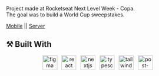 Project made at Rocketseat Next Level Week - Copa.<br/>
The goal was to build a World Cup sweepstakes.

<a href="https://github.com/VitorHUMoreira/bolao-mobile" target="_blank">Mobile</a> || <a href="https://github.com/VitorHUMoreira/bolao-server" target="_blank">Server</a>


## ⚒️ Built With
<p align="center">
    <img height="40" src="https://cdn.worldvectorlogo.com/logos/figma-1.svg" alt="figma"> &nbsp
    <img height="40" src="https://cdn.worldvectorlogo.com/logos/react-2.svg" alt="react"> &nbsp
    <img height="40" src="https://i.imgur.com/TOWgyeo.png" alt="nextjs"> &nbsp
    <img height="40" src="https://cdn.worldvectorlogo.com/logos/typescript.svg" alt="typescript"> &nbsp 
    <img height="40" src="https://cdn.worldvectorlogo.com/logos/tailwind-css-2.svg" alt="tailwind"> &nbsp
    <img height="40" src="https://cdn.worldvectorlogo.com/logos/postcss.svg" alt="post-css"> &nbsp
</p>
